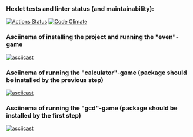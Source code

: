 ### Hexlet tests and linter status (and maintainability):
[![Actions Status](https://github.com/parazitl2/frontend-project-lvl1/actions/workflows/hexlet-check.yml/badge.svg)](https://github.com/parazitl2/frontend-project-lvl1/actions)
[![Code Climate](https://codeclimate.com/github/parazitl2/frontend-project-lvl1.png)](https://codeclimate.com/github/parazitl2/frontend-project-lvl1)

### Asciinema of installing the project and running the "even"-game
[![asciicast](https://asciinema.org/a/4Yx7aL5uKW7an39ASL6PWpI3t.svg)](https://asciinema.org/a/4Yx7aL5uKW7an39ASL6PWpI3t)

### Asciinema of running the "calculator"-game (package should be installed by the previous step)
[![asciicast](https://asciinema.org/a/EhNRK1WKBDUZNI2xwF2NhiJBC.svg)](https://asciinema.org/a/EhNRK1WKBDUZNI2xwF2NhiJBC)

### Asciinema of running the "gcd"-game (package should be installed by the first step)
[![asciicast](https://asciinema.org/a/6CHVOSNKND6e0EEpcsDsN5D5Q.svg)](https://asciinema.org/a/6CHVOSNKND6e0EEpcsDsN5D5Q)